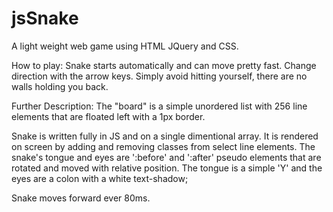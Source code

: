 # jsSnake

 A light weight web game using HTML JQuery and CSS. 

How to play:
 Snake starts automatically and can move pretty fast. Change direction with the arrow keys. Simply avoid hitting yourself, there are no walls holding you back.
 
Further Description:
 The "board" is a simple unordered list with 256 line elements that are floated left with a 1px border.
 
 Snake is written fully in JS and on a single dimentional array. It is rendered on screen by adding and removing classes from select line elements.
 The snake's tongue and eyes are ':before' and ':after' pseudo elements that are rotated and moved with relative position. The tongue is a simple 'Y' and the eyes are a colon with a white text-shadow;
 
 Snake moves forward ever 80ms.  
 
